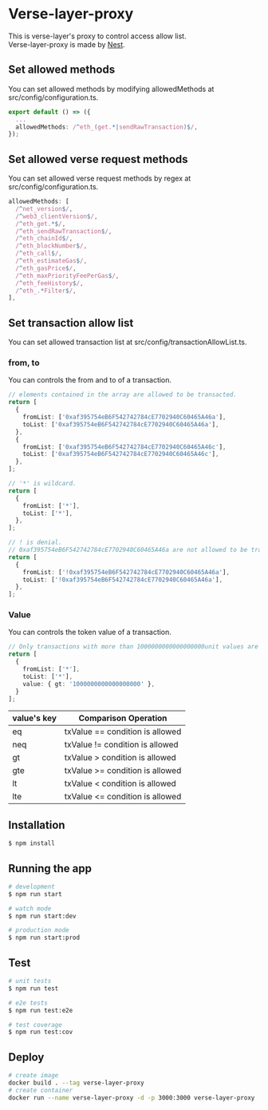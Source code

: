 # Verse-layer-proxy
This is verse-layer's proxy to control access allow list.<br>
Verse-layer-proxy is made by [Nest](https://github.com/nestjs/nest).

## Set allowed methods
You can set allowed methods by modifying allowedMethods at src/config/configuration.ts.
```typescript
export default () => ({
  ...
  allowedMethods: /^eth_(get.*|sendRawTransaction)$/, 
});
```

## Set  allowed verse request methods
You can set allowed verse request methods by regex at src/config/configuration.ts.
```typescript
allowedMethods: [
  /^net_version$/,
  /^web3_clientVersion$/,
  /^eth_get.*$/,
  /^eth_sendRawTransaction$/,
  /^eth_chainId$/,
  /^eth_blockNumber$/,
  /^eth_call$/,
  /^eth_estimateGas$/,
  /^eth_gasPrice$/,
  /^eth_maxPriorityFeePerGas$/,
  /^eth_feeHistory$/,
  /^eth_.*Filter$/,
],
```

## Set transaction allow list
You can set allowed transaction list at src/config/transactionAllowList.ts.

### from, to
You can controls the from and to of a transaction.

```typescript
// elements contained in the array are allowed to be transacted.
return [
  {
    fromList: ['0xaf395754eB6F542742784cE7702940C60465A46a'],
    toList: ['0xaf395754eB6F542742784cE7702940C60465A46a'],
  },
  {
    fromList: ['0xaf395754eB6F542742784cE7702940C60465A46c'],
    toList: ['0xaf395754eB6F542742784cE7702940C60465A46c'],
  },
];
```

```typescript
// '*' is wildcard.
return [
  {
    fromList: ['*'],
    toList: ['*'],
  },
];
```

```typescript
// ! is denial.
// 0xaf395754eB6F542742784cE7702940C60465A46a are not allowed to be transacted.
return [
  {
    fromList: ['!0xaf395754eB6F542742784cE7702940C60465A46a'],
    toList: ['!0xaf395754eB6F542742784cE7702940C60465A46a'],
  },
];
```

### Value
You can controls the token value of a transaction.

```typescript
// Only transactions with more than 1000000000000000000unit values are allowed.
return [
  {
    fromList: ['*'],
    toList: ['*'],
    value: { gt: '1000000000000000000' },
  }
];
```

| value's key  |  Comparison Operation  |
| ---- | ---- |
|  eq  |  txValue == condition is allowed  |
|  neq  |  txValue != condition is allowed  |
|  gt  |  txValue > condition is allowed  |
|  gte  |  txValue >= condition is allowed  |
|  lt  |  txValue < condition is allowed  |
|  lte  |  txValue <= condition is allowed  |

## Installation

```bash
$ npm install
```

## Running the app

```bash
# development
$ npm run start

# watch mode
$ npm run start:dev

# production mode
$ npm run start:prod
```

## Test

```bash
# unit tests
$ npm run test

# e2e tests
$ npm run test:e2e

# test coverage
$ npm run test:cov
```

## Deploy
```bash
# create image
docker build . --tag verse-layer-proxy
# create container
docker run --name verse-layer-proxy -d -p 3000:3000 verse-layer-proxy
```